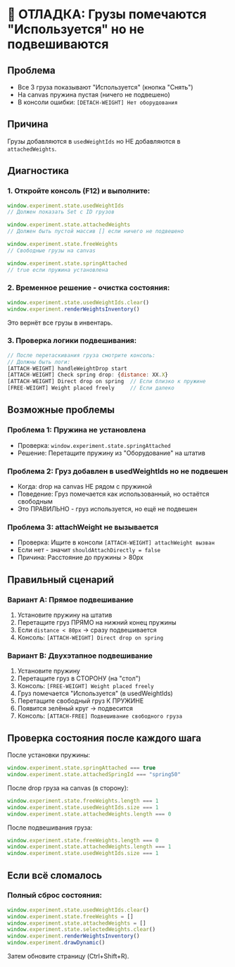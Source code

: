 # 🐛 ОТЛАДКА: Грузы помечаются "Используется" но не подвешиваются

## Проблема
- Все 3 груза показывают "Используется" (кнопка "Снять")
- На canvas пружина пустая (ничего не подвешено)
- В консоли ошибки: `[DETACH-WEIGHT] Нет оборудования`

## Причина
Грузы добавляются в `usedWeightIds` но НЕ добавляются в `attachedWeights`.

## Диагностика

### 1. Откройте консоль (F12) и выполните:
```javascript
window.experiment.state.usedWeightIds
// Должен показать Set с ID грузов

window.experiment.state.attachedWeights
// Должен быть пустой массив [] если ничего не подвешено

window.experiment.state.freeWeights
// Свободные грузы на canvas

window.experiment.state.springAttached
// true если пружина установлена
```

### 2. Временное решение - очистка состояния:
```javascript
window.experiment.state.usedWeightIds.clear()
window.experiment.renderWeightsInventory()
```

Это вернёт все грузы в инвентарь.

### 3. Проверка логики подвешивания:
```javascript
// После перетаскивания груза смотрите консоль:
// Должны быть логи:
[ATTACH-WEIGHT] handleWeightDrop start
[ATTACH-WEIGHT] Check spring drop: {distance: XX.X}
[ATTACH-WEIGHT] Direct drop on spring  // Если близко к пружине
[FREE-WEIGHT] Weight placed freely     // Если далеко
```

## Возможные проблемы

### Проблема 1: Пружина не установлена
- Проверка: `window.experiment.state.springAttached`
- Решение: Перетащите пружину из "Оборудование" на штатив

### Проблема 2: Груз добавлен в usedWeightIds но не подвешен
- Когда: drop на canvas НЕ рядом с пружиной
- Поведение: Груз помечается как использованный, но остаётся свободным
- Это ПРАВИЛЬНО - груз используется, но ещё не подвешен

### Проблема 3: attachWeight не вызывается
- Проверка: Ищите в консоли `[ATTACH-WEIGHT] attachWeight вызван`
- Если нет - значит `shouldAttachDirectly = false`
- Причина: Расстояние до пружины > 80px

## Правильный сценарий

### Вариант A: Прямое подвешивание
1. Установите пружину на штатив
2. Перетащите груз ПРЯМО на нижний конец пружины
3. Если `distance < 80px` → сразу подвешивается
4. Консоль: `[ATTACH-WEIGHT] Direct drop on spring`

### Вариант B: Двухэтапное подвешивание
1. Установите пружину
2. Перетащите груз в СТОРОНУ (на "стол")
3. Консоль: `[FREE-WEIGHT] Weight placed freely`
4. Груз помечается "Используется" (в usedWeightIds)
5. Перетащите свободный груз К ПРУЖИНЕ
6. Появится зелёный круг → подвесится
7. Консоль: `[ATTACH-FREE] Подвешивание свободного груза`

## Проверка состояния после каждого шага

После установки пружины:
```javascript
window.experiment.state.springAttached === true
window.experiment.state.attachedSpringId === "spring50"
```

После drop груза на canvas (в сторону):
```javascript
window.experiment.state.freeWeights.length === 1
window.experiment.state.usedWeightIds.size === 1
window.experiment.state.attachedWeights.length === 0
```

После подвешивания груза:
```javascript
window.experiment.state.freeWeights.length === 0
window.experiment.state.attachedWeights.length === 1
window.experiment.state.usedWeightIds.size === 1
```

## Если всё сломалось

### Полный сброс состояния:
```javascript
window.experiment.state.usedWeightIds.clear()
window.experiment.state.freeWeights = []
window.experiment.state.attachedWeights = []
window.experiment.state.selectedWeights.clear()
window.experiment.renderWeightsInventory()
window.experiment.drawDynamic()
```

Затем обновите страницу (Ctrl+Shift+R).
